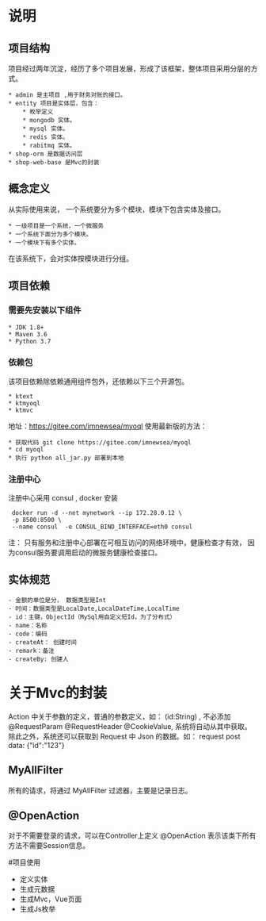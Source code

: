 # 说明

## 项目结构
项目经过两年沉淀，经历了多个项目发展，形成了该框架，整体项目采用分层的方式。

    * admin 是主项目 ,用于财务对账的接口。
    * entity 项目是实体层，包含：
        * 枚举定义
        * mongodb 实体。
        * mysql 实体。
        * redis 实体。
        * rabitmq 实体。
    * shop-orm 是数据访问层
    * shop-web-base 是Mvc的封装

## 概念定义
从实际使用来说， 一个系统要分为多个模块，模块下包含实体及接口。 

    * 一级项目是一个系统，一个微服务
    * 一个系统下面分为多个模块。
    * 一个模块下有多个实体。
    
在该系统下，会对实体按模块进行分组。 

## 项目依赖
### 需要先安装以下组件

    * JDK 1.8+
    * Maven 3.6
    * Python 3.7
    
### 依赖包
该项目依赖除依赖通用组件包外，还依赖以下三个开源包。

    * ktext 
    * ktmyoql
    * ktmvc

地址：https://gitee.com/imnewsea/myoql
使用最新版的方法：

    * 获取代码 git clone https://gitee.com/imnewsea/myoql
    * cd myoql
    * 执行 python all_jar.py 部署到本地

### 注册中心
 注册中心采用 consul , docker 安装
 
     docker run -d --net mynetwork --ip 172.28.0.12 \
     -p 8500:8500 \
     --name consul  -e CONSUL_BIND_INTERFACE=eth0 consul
  
 注： 只有服务和注册中心部署在可相互访问的网络环境中，健康检查才有效， 因为consul服务要调用启动的微服务健康检查接口。
   
## 实体规范

    - 金额的单位是分， 数据类型是Int
    - 时间：数据类型是LocalDate,LocalDateTime,LocalTime
    - id：主键，ObjectId（MySql用自定义短Id，为了分布式）
    - name：名称
    - code：编码
    - createAt： 创建时间
    - remark：备注
    - createBy: 创建人

# 关于Mvc的封装
Action 中关于参数的定义，普通的参数定义，如： (id:String) , 不必添加 @RequestParam @RequestHeader @CookieValue, 
系统将自动从其中获取。
除此之外，系统还可以获取到 Request 中 Json 的数据。如：
request post data: {"id":"123"}

## MyAllFilter
所有的请求，将通过 MyAllFilter 过滤器，主要是记录日志。

## @OpenAction
对于不需要登录的请求，可以在Controller上定义 @OpenAction 表示该类下所有方法不需要Session信息。

#项目使用
- 定义实体
- 生成元数据
- 生成Mvc，Vue页面
- 生成Js枚举

